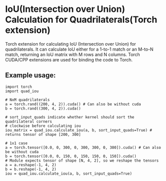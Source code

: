 # IoU(Intersection over Union) Calculation for Quadrilaterals(Torch extension)

Torch extension for calculating IoU (Intersection over Union) for quadrilaterals. It can calculate IoU either for a 1-to-1 match or an M-to-N match, returning an IoU matrix with M rows and N columns. Torch CUDA/CPP extensions are used for binding the code to Torch.

## Example usage:
```
import torch
import quad_iou

# NxM quadrilaterals
a = torch.rand((200, 4, 2)).cuda() # Can also be without cuda
b = torch.rand((300, 4, 2)).cuda()

# sort_input_quads indicate whether kernel should sort the quadrilateral corners
# clockwise before calculating iou
iou_matrix = quad_iou.calculate_iou(a, b, sort_input_quads=True) # returns tensor of shape [200, 300]

# 1x1 case
a = torch.tensor([0.0, 0, 300, 0, 300, 300, 0, 300]).cuda() # Can also be without cuda
b = torch.tensor([0.0, 0, 150, 0, 150, 150, 0, 150]).cuda()
# Module expects tensor of shape [N, 4, 2], so we reshape the tensors
a = a.reshape(-1, 4, 2)
b = b.reshape(-1, 4, 2)
iou = quad_iou.calculate_iou(a, b, sort_input_quads=True)
```
